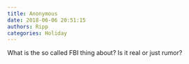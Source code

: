 ```yaml
---
title: Anonymous
date: 2018-06-06 20:51:15
authors: Ripp
categories: Holiday
---
```


 What is the so called FBI thing about? Is it real or just rumor?
